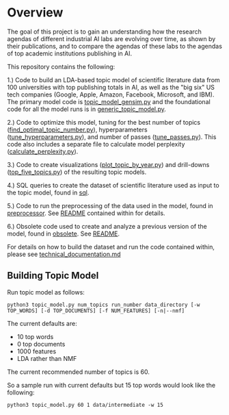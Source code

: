 # Overview

The goal of this project is to gain an understanding how the research agendas of different industrial AI labs are evolving over time, as shown by their publications, and
to compare the agendas of these labs to the agendas of top academic institutions publishing in AI.

This repository contains the following:

1.) Code to build an LDA-based topic model of scientific
literature data from 100 universities with top publishing totals
in AI, as well as the "big six" US tech companies (Google, Apple,
Amazon, Facebook, Microsoft, and IBM). The primary model code is
[topic_model_gensim.py](topic_model_gensim.py) and the foundational code for all the model
runs is in [generic_topic_model.py](generic_topic_model.py).

2.) Code to optimize this model, tuning for the best number of topics ([find_optimal_topic_number.py](find_optimal_topic_number.py)),
hyperparameters ([tune_hyperparameters.py](tune_hyperparameters.py)), and number of passes ([tune_passes.py](tune_passes.py)). This code also includes
a separate file to calculate model perplexity ([calculate_perplexity.py](calculate_perplexity.py)).

3.) Code to create visualizations ([plot_topic_by_year.py](plot_topic_by_year.py)) and drill-downs ([top_five_topics.py](top_five_topics.py)) of the resulting topic models.

4.) SQL queries to create the dataset of scientific literature used as input to the topic model, found in [sql](sql).

5.) Code to run the preprocessing of the data used in the model, found in [preprocessor](preprocessor). See
[README](preprocessor/README.md) contained within for details.

6.) Obsolete code used to create and analyze a previous version of the model, found in [obsolete](obsolete). See
[README](obsolete/README.md).

For details on how to build the dataset and run the code contained within, please see [technical_documentation.md](technical_documentation.md)

## Building Topic Model

Run topic model as follows:

`python3 topic_model.py num_topics run_number data_directory [-w TOP_WORDS] [-d TOP_DOCUMENTS] [-f NUM_FEATURES] [-n|--nmf]`

The current defaults are:
- 10 top words
- 0 top documents
- 1000 features
- LDA rather than NMF

The current recommended number of topics is 60.

So a sample run with current defaults but 15 top words would look like the following:

`python3 topic_model.py 60 1 data/intermediate -w 15`